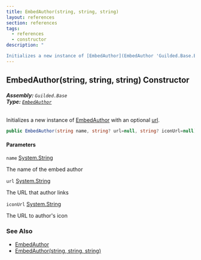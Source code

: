 ```yaml
---
title: EmbedAuthor(string, string, string)
layout: references
section: references
tags:
  - references
  - constructor
description: "

Initializes a new instance of [EmbedAuthor](EmbedAuthor 'Guilded.Base.Embeds.EmbedAuthor') with an optional [url](EmbedAuthor.EmbedAuthor(string,string,string)#Guilded.Base.Embeds.EmbedAuthor.EmbedAuthor(string,string,string).url 'Guilded.Base.Embeds.EmbedAuthor.EmbedAuthor(string, string, string).url')."
---
```


## EmbedAuthor(string, string, string) Constructor
###### **Assembly:** `Guilded.Base`<br/>**Type:** [`EmbedAuthor`](EmbedAuthor 'Guilded.Base.Embeds.EmbedAuthor')

Initializes a new instance of [EmbedAuthor](EmbedAuthor 'Guilded.Base.Embeds.EmbedAuthor') with an optional [url](EmbedAuthor.EmbedAuthor(string,string,string)#Guilded.Base.Embeds.EmbedAuthor.EmbedAuthor(string,string,string).url 'Guilded.Base.Embeds.EmbedAuthor.EmbedAuthor(string, string, string).url').

```csharp
public EmbedAuthor(string name, string? url=null, string? iconUrl=null);
```
#### Parameters

<a name='Guilded.Base.Embeds.EmbedAuthor.EmbedAuthor(string,string,string).name'></a>

`name` [System.String](https://docs.microsoft.com/en-us/dotnet/api/System.String 'System.String')

The name of the embed author

<a name='Guilded.Base.Embeds.EmbedAuthor.EmbedAuthor(string,string,string).url'></a>

`url` [System.String](https://docs.microsoft.com/en-us/dotnet/api/System.String 'System.String')

The URL that author links

<a name='Guilded.Base.Embeds.EmbedAuthor.EmbedAuthor(string,string,string).iconUrl'></a>

`iconUrl` [System.String](https://docs.microsoft.com/en-us/dotnet/api/System.String 'System.String')

The URL to author's icon

### See Also
- [EmbedAuthor](EmbedAuthor 'Guilded.Base.Embeds.EmbedAuthor')
- [EmbedAuthor(string, string, string)](EmbedAuthor.EmbedAuthor(string,string,string) 'Guilded.Base.Embeds.EmbedAuthor.EmbedAuthor(string, string, string)')